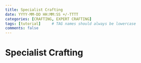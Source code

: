 ```yaml
---
title: Specialist Crafting
date: YYYY-MM-DD HH:MM:SS +/-TTTT
categories: [CRAFTING, EXPERT CRAFTING]
tags: [tutorial]     # TAG names should always be lowercase
comments: false
---
```

# Specialist Crafting
